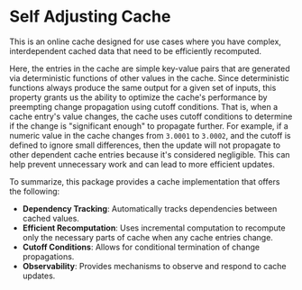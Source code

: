# Self Adjusting Cache

This is an online cache designed for use cases where you have complex, interdependent cached data that need to be efficiently recomputed.

Here, the entries in the cache are simple key-value pairs that are generated via deterministic functions of other values in the cache. Since deterministic functions always produce the same output for a given set of inputs, this property grants us the ability to optimize the cache's performance by preempting change propagation using cutoff conditions. That is, when a cache entry's value changes, the cache uses cutoff conditions to determine if the change is "significant enough" to propagate further. For example, if a numeric value in the cache changes from `3.0001` to `3.0002`, and the cutoff is defined to ignore small differences, then the update will not propagate to other dependent cache entries because it's considered negligible. This can help prevent unnecessary work and can lead to more efficient updates.

To summarize, this package provides a cache implementation that offers the following:

- **Dependency Tracking**: Automatically tracks dependencies between cached values.
- **Efficient Recomputation**: Uses incremental computation to recompute only the necessary parts of cache when any cache entries change.
- **Cutoff Conditions**: Allows for conditional termination of change propagations.
- **Observability**: Provides mechanisms to observe and respond to cache updates.
